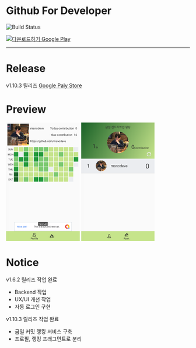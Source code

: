 # Github For Developer
![Build Status](https://travis-ci.org/msnodeve/Github-for-Developer.svg?branch=master)

<a href='https://play.google.com/store/apps/details?id=com.seok.gitfordeveloper&pcampaignid=MKT-Other-global-all-co-prtnr-py-PartBadge-Mar2515-1'><img alt='다운로드하기 Google Play' src='https://play.google.com/intl/ko/badges/images/generic/ko_badge_web_generic.png' width="15%"/></a>

***

# Release

v1.10.3 릴리즈 [Google Paly Store](https://play.google.com/store/apps/details?id=com.seok.gitfordeveloper)

# Preview

<img src="./img/preview01.png" width="40%" height="40%">
<img src="./img/preview02.png" width="40%" height="40%">


# Notice

v1.6.2 릴리즈 작업 완료
- Backend 작업
- UX/UI 개선 작업
- 자동 로그인 구현

v1.10.3 릴리즈 작업 완료
- 금일 커밋 랭킹 서비스 구축
- 프로필, 랭킹 프래그먼트로 분리
